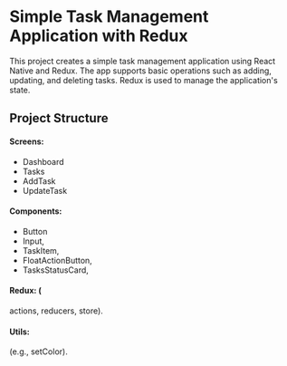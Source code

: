 # Simple Task Management Application with Redux

This project creates a simple task management application using React Native and Redux. The app supports basic operations such as adding, updating, and deleting tasks. Redux is used to manage the application's state.

## Project Structure

#### Screens:

- Dashboard
- Tasks
- AddTask
- UpdateTask

#### Components:

- Button
- Input,
- TaskItem,
- FloatActionButton,
- TasksStatusCard,

#### Redux: (

actions, reducers, store).

#### Utils:

(e.g., setColor).
